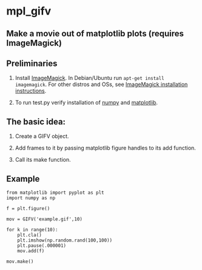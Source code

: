 # mpl_gifv

## Make a movie out of matplotlib plots (requires ImageMagick)

## Preliminaries

1. Install [ImageMagick](https://www.imagemagick.org). In Debian/Ubuntu run `apt-get install imagemagick`. For other distros and OSs, see [ImageMagick installation instructions](https://www.imagemagick.org/script/binary-releases.php).

2. To run test.py verify installation of [numpy](http://numpy.org) and [matplotlib](http://matplotlib.org).

## The basic idea:

1. Create a GIFV object.

2. Add frames to it by passing matplotlib figure handles to its add function.

3. Call its make function.

## Example

```
from matplotlib import pyplot as plt
import numpy as np

f = plt.figure()

mov = GIFV('example.gif',10)

for k in range(10):
    plt.cla()
    plt.imshow(np.random.rand(100,100))
    plt.pause(.000001)
    mov.add(f)

mov.make()
```

